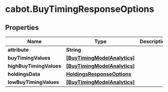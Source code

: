 # cabot.BuyTimingResponseOptions

## Properties

Name | Type | Description | Notes
------------ | ------------- | ------------- | -------------
**attribute** | **String** |  | [optional] 
**buyTimingValues** | [**[BuyTimingModelAnalytics]**](BuyTimingModelAnalytics.md) |  | [optional] 
**highBuyTimingValues** | [**[BuyTimingModelAnalytics]**](BuyTimingModelAnalytics.md) |  | [optional] 
**holdingsData** | [**HoldingsResponseOptions**](HoldingsResponseOptions.md) |  | [optional] 
**lowBuyTimingValues** | [**[BuyTimingModelAnalytics]**](BuyTimingModelAnalytics.md) |  | [optional] 


